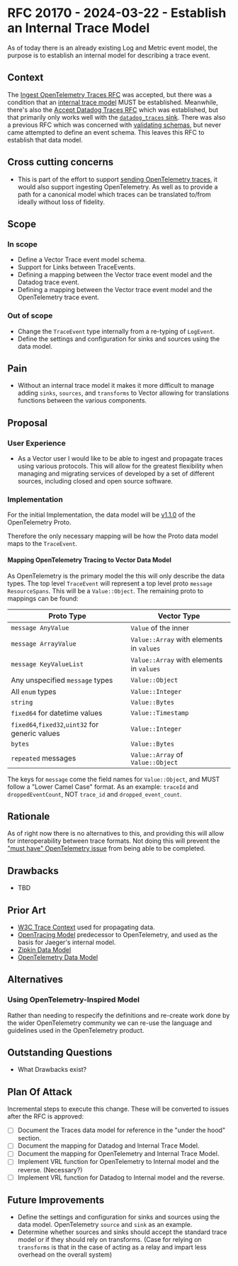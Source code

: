 # RFC 20170 - 2024-03-22 - Establish an Internal Trace Model

As of today there is an already existing Log and Metric event model, the purpose is to establish an
internal model for describing a trace event.

## Context

The [Ingest OpenTelemetry Traces RFC] was accepted, but there was a condition that an [internal trace model] MUST be
established. Meanwhile, there's also the [Accept Datadog Traces RFC] which was established, but
that primarily only works well with the [`datadog_traces` sink]. There was also a previous RFC which
was concerned with [validating schemas], but never came attempted to define an event schema.  This leaves this RFC
to establish that data model.

[Ingest OpenTelemetry Traces RFC]:https://github.com/vectordotdev/vector/blob/master/rfcs/2022-03-15-11851-ingest-opentelemetry-traces.md
[internal trace model]:https://github.com/vectordotdev/vector/pull/11802#pullrequestreview-933957932
[Accept Datadog Traces RFC]:https://github.com/vectordotdev/vector/blob/master/rfcs/2021-10-15-9572-accept-datadog-traces.md
[`datadog_traces` sink]:https://vector.dev/docs/reference/configuration/sinks/datadog_traces/
[validating schemas]:https://github.com/vectordotdev/vector/pull/9388

## Cross cutting concerns

- This is part of the effort to support [sending OpenTelemetry traces], it would also support
  ingesting OpenTelemetry. As well as to provide a path for a canonical model which traces can be
  translated to/from ideally without loss of fidelity.

[sending OpenTelemetry traces]:https://github.com/vectordotdev/vector/issues/17308

## Scope

### In scope

- Define a Vector Trace event model schema.
- Support for Links between TraceEvents.
- Defining a mapping between the Vector trace event model and the Datadog trace event.
- Defining a mapping between the Vector trace event model and the OpenTelemetry trace event.

### Out of scope

- Change the `TraceEvent` type internally from a re-typing of `LogEvent`.
- Define the settings and configuration for sinks and sources using the data model.

## Pain

- Without an internal trace model it makes it more difficult to manage adding `sinks`, `sources`,
  and `transforms` to Vector allowing for translations functions between the various components.

## Proposal

### User Experience

- As a Vector user I would like to be able to ingest and propagate traces using various protocols.
  This will allow for the greatest flexibility when managing and migrating services of developed by
  a set of different sources, including closed and open source software.

### Implementation

For the initial Implementation, the data model will be [v1.1.0] of the OpenTelemetry Proto.

Therefore the only necessary mapping will be how the Proto data model maps to the `TraceEvent`.

[v1.1.0]:https://github.com/open-telemetry/opentelemetry-proto/releases/tag/v1.1.0

#### Mapping OpenTelemetry Tracing to Vector Data Model

As OpenTelemetry is the primary model the this will only describe the data types. The top level
`TraceEvent` will represent a top level proto `message ResourceSpans`. This will be a
`Value::Object`.  The remaining proto to mappings can be found:

| Proto Type | Vector Type |
|------------|-------------|
| `message AnyValue` | `Value` of the inner |
| `message ArrayValue` | `Value::Array` with elements in `values` |
| `message KeyValueList` | `Value::Array` with elements in `values` |
| Any unspecified `message` types | `Value::Object` |
| All `enum` types | `Value::Integer` |
| `string` | `Value::Bytes`  |
| `fixed64` for datetime values | `Value::Timestamp` |
| `fixed64`,`fixed32`,`uint32` for generic values  | `Value::Integer` |
| `bytes` | `Value::Bytes` |
| `repeated` messages | `Value::Array` of `Value::Object` |

The keys for `message` come the field names for `Value::Object`, and MUST follow a "Lower Camel Case" format.
As an example: `traceId` and `droppedEventCount`, NOT `trace_id` and `dropped_event_count`.

## Rationale

As of right now there is no alternatives to this, and providing this will allow for interoperability
between trace formats. Not doing this will prevent the ["must have" OpenTelemetry issue] from being
able to be completed.

["must have" OpenTelemetry issue]:https://github.com/vectordotdev/vector/issues/1444

## Drawbacks

- TBD

## Prior Art

- [W3C Trace Context](https://www.w3.org/TR/trace-context/) used for propagating data.
- [OpenTracing Model](https://github.com/opentracing/specification/blob/master/specification.md)
  predecessor to OpenTelemetry, and used as the basis for Jaeger's internal model.
- [Zipkin Data Model](https://zipkin.io/zipkin-api/#/default/get_spans)
- [OpenTelemetry Data Model](https://github.com/open-telemetry/opentelemetry-proto/blob/main/opentelemetry/proto/trace/v1/trace.proto)

## Alternatives

### Using OpenTelemetry-Inspired Model

Rather than needing to respecify the definitions and re-create work done by the wider OpenTelemetry
community we can re-use the language and guidelines used in the OpenTelemetry product.

## Outstanding Questions

- What Drawbacks exist?

## Plan Of Attack

Incremental steps to execute this change. These will be converted to issues after the RFC is approved:

- [ ] Document the Traces data model for reference in the "under the hood" section.
- [ ] Document the mapping for Datadog and Internal Trace Model.
- [ ] Document the mapping for OpenTelemetry and Internal Trace Model.
- [ ] Implement VRL function for OpenTelemetry to Internal model and the reverse. (Necessary?)
- [ ] Implement VRL function for Datadog to Internal model and the reverse.

## Future Improvements

- Define the settings and configuration for sinks and sources using the data model. OpenTelemetry
  `source` and `sink` as an example.
- Determine whether sources and sinks should accept the standard trace model or if they should rely
  on transforms. (Case for relying on `transforms` is that in the case of acting as a relay and
  impart less overhead on the overall system)
